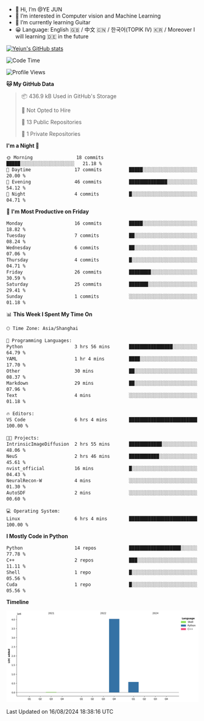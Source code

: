 - 👋 Hi, I’m @YE JUN
- 👀 I’m interested in Computer vision and Machine Learning
- 🌱 I’m currently learning Guitar
- 😀 Language: English 🇬🇧 / 中文 🇨🇳 / 한국어(TOPIK IV) 🇰🇷 / Moreover I will learning 🇩🇪 in the future


<!-- <img height="195px" src="https://github-readme-stats.vercel.app/api?username=yejun688&count_private=true&show_icons=true&hide_rank=true&title_color=0969da&bg_color=ffffff00&text_color=57606a&disable_animations=true"><img height="195px" src="https://github-readme-stats.vercel.app/api/top-langs?username=yejun688&layout=compact&title_color=0969da&bg_color=ffffff00&text_color=57606a"> -->

[![Yejun's GitHub stats](https://github-readme-stats.vercel.app/api?username=yejun688)](https://github.com/yejun688/github-readme-stats)

<!---
yejun688/yejun688 is a ✨ special ✨ repository because its `README.md` (this file) appears on your GitHub profile.
You can click the Preview link to take a look at your changes.
--->

<!--START_SECTION:waka-->
![Code Time](http://img.shields.io/badge/Code%20Time-220%20hrs%2050%20mins-blue)

![Profile Views](http://img.shields.io/badge/Profile%20Views-94-blue)

**🐱 My GitHub Data** 

> 📦 436.9 kB Used in GitHub's Storage 
 > 
> 🚫 Not Opted to Hire
 > 
> 📜 13 Public Repositories 
 > 
> 🔑 1 Private Repositories 
 > 
**I'm a Night 🦉** 

```text
🌞 Morning                18 commits          █████░░░░░░░░░░░░░░░░░░░░   21.18 % 
🌆 Daytime                17 commits          █████░░░░░░░░░░░░░░░░░░░░   20.00 % 
🌃 Evening                46 commits          ██████████████░░░░░░░░░░░   54.12 % 
🌙 Night                  4 commits           █░░░░░░░░░░░░░░░░░░░░░░░░   04.71 % 
```
📅 **I'm Most Productive on Friday** 

```text
Monday                   16 commits          █████░░░░░░░░░░░░░░░░░░░░   18.82 % 
Tuesday                  7 commits           ██░░░░░░░░░░░░░░░░░░░░░░░   08.24 % 
Wednesday                6 commits           ██░░░░░░░░░░░░░░░░░░░░░░░   07.06 % 
Thursday                 4 commits           █░░░░░░░░░░░░░░░░░░░░░░░░   04.71 % 
Friday                   26 commits          ████████░░░░░░░░░░░░░░░░░   30.59 % 
Saturday                 25 commits          ███████░░░░░░░░░░░░░░░░░░   29.41 % 
Sunday                   1 commits           ░░░░░░░░░░░░░░░░░░░░░░░░░   01.18 % 
```


📊 **This Week I Spent My Time On** 

```text
🕑︎ Time Zone: Asia/Shanghai

💬 Programming Languages: 
Python                   3 hrs 56 mins       ████████████████░░░░░░░░░   64.79 % 
YAML                     1 hr 4 mins         ████░░░░░░░░░░░░░░░░░░░░░   17.70 % 
Other                    30 mins             ██░░░░░░░░░░░░░░░░░░░░░░░   08.37 % 
Markdown                 29 mins             ██░░░░░░░░░░░░░░░░░░░░░░░   07.96 % 
Text                     4 mins              ░░░░░░░░░░░░░░░░░░░░░░░░░   01.18 % 

🔥 Editors: 
VS Code                  6 hrs 4 mins        █████████████████████████   100.00 % 

🐱‍💻 Projects: 
IntrinsicImageDiffusion  2 hrs 55 mins       ████████████░░░░░░░░░░░░░   48.06 % 
NeuS                     2 hrs 46 mins       ███████████░░░░░░░░░░░░░░   45.61 % 
nvist_official           16 mins             █░░░░░░░░░░░░░░░░░░░░░░░░   04.43 % 
NeuralRecon-W            4 mins              ░░░░░░░░░░░░░░░░░░░░░░░░░   01.30 % 
AutoSDF                  2 mins              ░░░░░░░░░░░░░░░░░░░░░░░░░   00.60 % 

💻 Operating System: 
Linux                    6 hrs 4 mins        █████████████████████████   100.00 % 
```

**I Mostly Code in Python** 

```text
Python                   14 repos            ███████████████████░░░░░░   77.78 % 
C++                      2 repos             ███░░░░░░░░░░░░░░░░░░░░░░   11.11 % 
Shell                    1 repo              █░░░░░░░░░░░░░░░░░░░░░░░░   05.56 % 
Cuda                     1 repo              █░░░░░░░░░░░░░░░░░░░░░░░░   05.56 % 
```



**Timeline**

![Lines of Code chart](https://raw.githubusercontent.com/yejun688/yejun688/main/assets/bar_graph.png)


 Last Updated on 16/08/2024 18:38:16 UTC
<!--END_SECTION:waka-->
